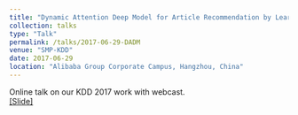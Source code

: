 ```yaml
---
title: "Dynamic Attention Deep Model for Article Recommendation by Learning Human Editors’ Demonstration"
collection: talks
type: "Talk"
permalink: /talks/2017-06-29-DADM
venue: "SMP-KDD"
date: 2017-06-29
location: "Alibaba Group Corporate Campus, Hangzhou, China"
---
```


Online talk on our KDD 2017 work with webcast.<br>
[[Slide]](http://xjwangsjtu.github.io/files/2017-06-29-DADM.pdf)